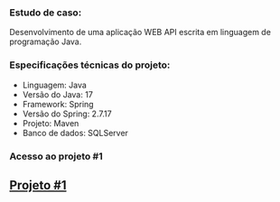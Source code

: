 ### Estudo de caso: 
Desenvolvimento de uma aplicação WEB API escrita em linguagem de programação Java.

### Especificações técnicas do projeto:
* Linguagem: Java
* Versão do Java: 17
* Framework: Spring
* Versão do Spring: 2.7.17
* Projeto: Maven
* Banco de dados: SQLServer

### Acesso ao projeto #1
<a href="https://github.com/vctr-moraes/projeto-da-disciplina-arquitetura-java" target="_blank">Projeto #1</a>
--